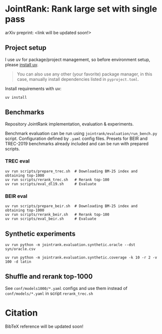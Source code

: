 # JointRank: Rank large set with single pass

arXiv preprint: <link will be updated soon!>

## Project setup

I use uv for package/project management, so before environment setup, please [install uv](https://github.com/astral-sh/uv?tab=readme-ov-file#installation).

> You can also use any other (your favorite) package manager, in this case, manually install dependencies listed in `pyproject.toml`.

Install requirements with uv:

```shell
uv install
```

## Benchmarks

Repository JointRank implementation, evaluation & experiments.

Benchmark evaluation can be run using `jointrank/evaluation/run_bench.py` script.
Configuration defined by `.yaml` config files. Presets for BEIR and TREC-2019 benchmarks already included and can be run with
prepared scripts.

### TREC eval

```shell
uv run scripts/prepare_trec.sh  # Downloading BM-25 index and obtaining top-1000
uv run scripts/rerank_trec.sh   # Rerank top-100
uv run scripts/eval_dl19.sh     # Evaluate
```

### BEIR eval

```shell
uv run scripts/prepare_beir.sh  # Downloading BM-25 index and obtaining top-1000
uv run scripts/rerank_beir.sh   # Rerank top-100
uv run scripts/eval_beir.sh     # Evaluate
```

## Synthetic experiments

```shell
uv run python -m jointrank.evaluation.synthetic.oracle --dst syn/oracle.csv
```

```shell
uv run python -m jointrank.evaluation.synthetic.coverage -k 10 -r 2 -v 100 -d latin
```

## Shuffle and rerank top-1000

See `conf/models1000/*.yaml` configs and use them instead of `conf/models/*.yaml` in script `rerank_trec.sh`

# Citation

BibTeX reference will be updated soon!
